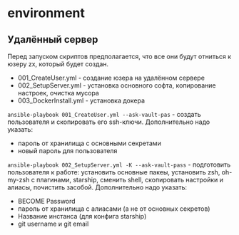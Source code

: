 # environment

## Удалённый сервер

Перед запуском скриптов предполагается, что все они будут отниться к юзеру zx, который будет создан. 

 - 001_CreateUser.yml - создание юзера на удалённом сервере
 - 002_SetupServer.yml - установка основного софта, копирование настроек, очистка мусора
 - 003_DockerInstall.yml - установка докера

`ansible-playbook 001_CreateUser.yml --ask-vault-pas` - создать пользователя и скопировать его ssh-ключи. Дополнительно надо указать:
- пароль от хранилища с основными секретами
- новый пароль для пользователя

`ansible-playbook 002_SetupServer.yml -K --ask-vault-pass` - подготовить пользователя к работе: установить основные пакеы, установить zsh, oh-my-zsh c плагинами, starship, сменить shell, скопировать настройки и алиасы, почистить засобой. Дополнительно надо указать:
- BECOME Password
- пароль от хранилища с алиасами (а не от основных секретов)
- Название инстанса (для конфига starship)
- git username и git email